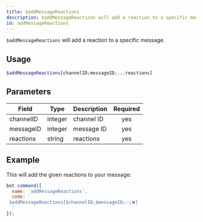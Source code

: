 ```yaml
---
title: $addMessageReactions 
description: $addMessageReactions will add a reaction to a specific message.
id: addMessageReactions
---
```


`$addMessageReactions` will add a reaction to a specific message.

## Usage

```php
$addMessageReactions[channelID;messageID;...reactions]
```

## Parameters 


| Field     | Type    | Description | Required |
| --------- | ------- | ----------- |:--------:|
| channelID | integer | channel ID  |    yes   |
| messageID | integer | message ID  |    yes   |
| reactions | string  | reactions   |    yes   |


## Example

This will add the given reactions to your message:

```javascript
bot.command({
  name: 'addMessageReactions',
  code: `
 $addMessageReactions[$channelID;$messageID;✅;❌]
  `
});
```
